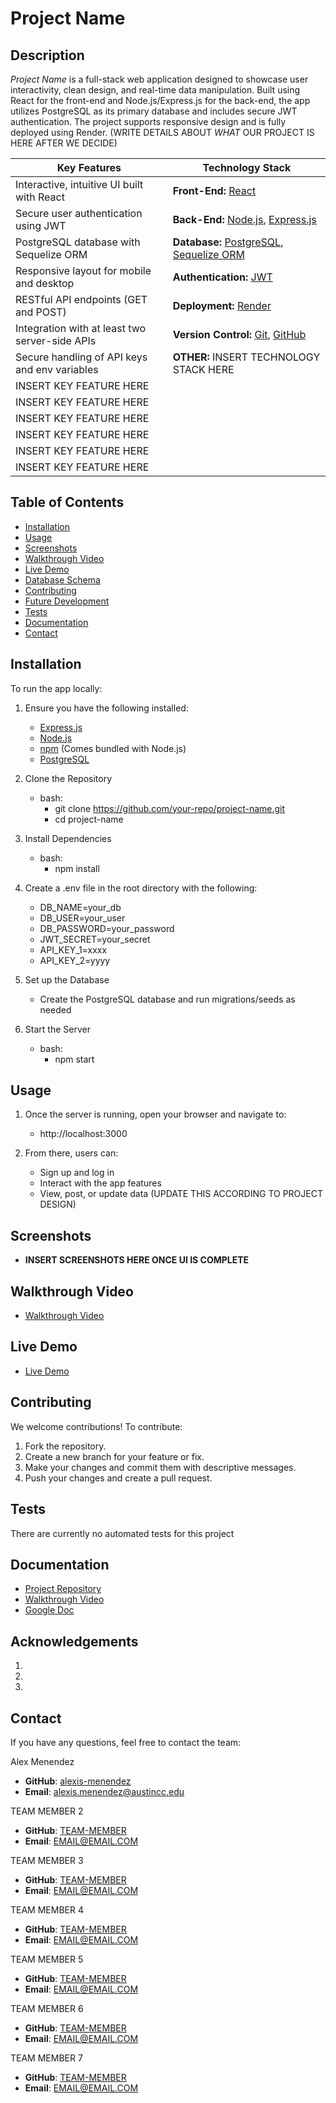 #  Project Name
##  **Description**

*Project Name* is a full-stack web application designed to showcase user interactivity, clean design, and real-time data manipulation. Built using React for the front-end and Node.js/Express.js for the back-end, the app utilizes PostgreSQL as its primary database and includes secure JWT authentication. The project supports responsive design and is fully deployed using Render. (WRITE DETAILS ABOUT *WHAT* OUR PROJECT IS HERE AFTER WE DECIDE)



| **Key Features**                                 | **Technology Stack**                                                                                       |
|--------------------------------------------------|------------------------------------------------------------------------------------------------------------|
| Interactive, intuitive UI built with React       | **Front-End:** [React](https://react.dev/)                                                                 |
| Secure user authentication using JWT             | **Back-End:** [Node.js](https://nodejs.org/), [Express.js](https://expressjs.com/)                         |
| PostgreSQL database with Sequelize ORM           | **Database:** [PostgreSQL](https://www.npmjs.com/package/pg), [Sequelize ORM](https://sequelize.org/)      |
| Responsive layout for mobile and desktop         | **Authentication:** [JWT](https://jwt.io/)                                                                 |
| RESTful API endpoints (GET and POST)             | **Deployment:** [Render](https://render.com/)                                                              |
| Integration with at least two server-side APIs   | **Version Control:** [Git](https://git-scm.com/), [GitHub](https://github.com/)                            |
| Secure handling of API keys and env variables    | **OTHER:** INSERT TECHNOLOGY STACK HERE                                                                    |
| INSERT KEY FEATURE HERE                          |                                                                                                            |
| INSERT KEY FEATURE HERE                          |                                                                                                            |
| INSERT KEY FEATURE HERE                          |                                                                                                            |
| INSERT KEY FEATURE HERE                          |                                                                                                            |
| INSERT KEY FEATURE HERE                          |                                                                                                            |
| INSERT KEY FEATURE HERE                          |                                                                                                            |


## Table of Contents

* [Installation](#installation)
* [Usage](#usage)
* [Screenshots](#screenshots)
* [Walkthrough Video](#walkthrough-video)
* [Live Demo](#live-demo)
* [Database Schema](#database-schema)
* [Contributing](#contributing)
* [Future Development](#future-development)
* [Tests](#tests)
* [Documentation](#documentation)
* [Contact](#contact)


## Installation

To run the app locally:
1. Ensure you have the following installed:
	* [Express.js](https://expressjs.com/) 
	* [Node.js](https://nodejs.org/) 
	* [npm](https://www.npmjs.com/) (Comes bundled with Node.js)
	* [PostgreSQL](https://www.postgresql.org/)
2. Clone the Repository
	* bash:
	  * git clone https://github.com/your-repo/project-name.git
	  * cd project-name

3. Install Dependencies
	* bash:
	  * npm install

4. Create a .env file in the root directory with the following:
	* DB_NAME=your_db
	* DB_USER=your_user
	* DB_PASSWORD=your_password
	* JWT_SECRET=your_secret
	* API_KEY_1=xxxx
	* API_KEY_2=yyyy

5. Set up the Database
	* Create the PostgreSQL database and run migrations/seeds as needed

6. Start the Server
	* bash:
	  * npm start

## Usage

1. Once the server is running, open your browser and navigate to:
	* http://localhost:3000

2. From there, users can:
	* Sign up and log in
	* Interact with the app features
	* View, post, or update data (UPDATE THIS ACCORDING TO PROJECT DESIGN)

## Screenshots

* **INSERT SCREENSHOTS HERE ONCE UI IS COMPLETE**

## Walkthrough Video

* [Walkthrough Video](https://drive.google.com/LINK/GOES/HERE)

## Live Demo

* [Live Demo](https://PROJECT-NAME.netlify.app/)

## Contributing

We welcome contributions! To contribute:

1. Fork the repository.
2. Create a new branch for your feature or fix.
3. Make your changes and commit them with descriptive messages.
4. Push your changes and create a pull request.


## Tests

There are currently no automated tests for this project

## Documentation

* [Project Repository](https://github.com/alexis-menendez/RoleCall)
* [Walkthrough Video](https://drive.google.com/LINK/GOES/HERE)
* [Google Doc](https://docs.google.com/document/d/1lG3wGpQglw6aqWl2WG_FtDNSuud-BfDb08JUTFICkO8/edit?tab=t.0#heading=h.sp7vjy6pkvd4)

## Acknowledgements

1.
2.
3.

## Contact

If you have any questions, feel free to contact the team:

Alex Menendez
*  **GitHub**: [alexis-menendez](https://github.com/alexis-menendez)
*  **Email**: alexis.menendez@austincc.edu

TEAM MEMBER 2
*  **GitHub**: [TEAM-MEMBER](https://github.com/alexis-menendez)
*  **Email**: EMAIL@EMAIL.COM

TEAM MEMBER 3
*  **GitHub**: [TEAM-MEMBER](https://github.com/alexis-menendez)
*  **Email**: EMAIL@EMAIL.COM

TEAM MEMBER 4
*  **GitHub**: [TEAM-MEMBER](https://github.com/alexis-menendez)
*  **Email**: EMAIL@EMAIL.COM

TEAM MEMBER 5
*  **GitHub**: [TEAM-MEMBER](https://github.com/alexis-menendez)
*  **Email**: EMAIL@EMAIL.COM

TEAM MEMBER 6
*  **GitHub**: [TEAM-MEMBER](https://github.com/alexis-menendez)
*  **Email**: EMAIL@EMAIL.COM

TEAM MEMBER 7
*  **GitHub**: [TEAM-MEMBER](https://github.com/alexis-menendez)
*  **Email**: EMAIL@EMAIL.COM


